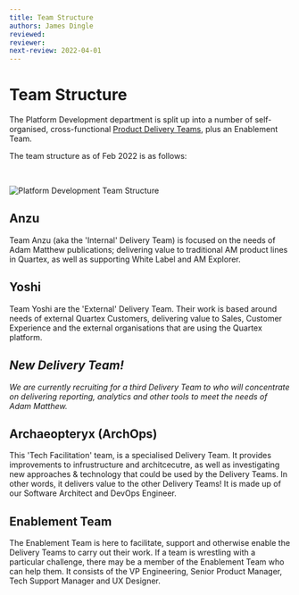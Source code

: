 ```yaml
---
title: Team Structure
authors: James Dingle
reviewed: 
reviewer:
next-review: 2022-04-01
---
```


# Team Structure

The Platform Development department is split up into a number of self-organised, cross-functional [Product Delivery Teams](/3.-Sprints-%26-Teams/#product-delivery-teams), plus an Enablement Team.

The team structure as of Feb 2022 is as follows:

</br>

![Platform Development Team Structure](/assets/pd-team-structure-feb-2022.png)

## Anzu
Team Anzu (aka the 'Internal' Delivery Team) is focused on the needs of Adam Matthew publications; delivering value to traditional AM product 
lines in Quartex, as well as supporting White Label and AM Explorer. 

## Yoshi 
Team Yoshi are the 'External' Delivery Team. Their work is based around needs of external Quartex Customers, delivering value to Sales, 
Customer Experience and the external organisations that are using the Quartex platform.

## _New Delivery Team!_
_We are currently recruiting for a third Delivery Team to who will concentrate on delivering reporting, analytics and other tools to meet the needs of Adam Matthew._

## Archaeopteryx (ArchOps)

This 'Tech Facilitation' team, is a specialised Delivery Team. It provides improvements to infrustructure and architcecutre, as well as investigating new approaches & technology that could be used by the Delivery Teams. In other words, it delivers value to the other Delivery Teams! It is made up of our Software Architect and DevOps Engineer.

## Enablement Team

The Enablement Team is here to facilitate, support and otherwise enable the Delivery Teams to carry out their work. If a team is wrestling with a particular challenge, there may be a member of the Enablement Team who can help them. It consists of the VP Engineering, Senior Product Manager, Tech Support Manager and UX Designer.

